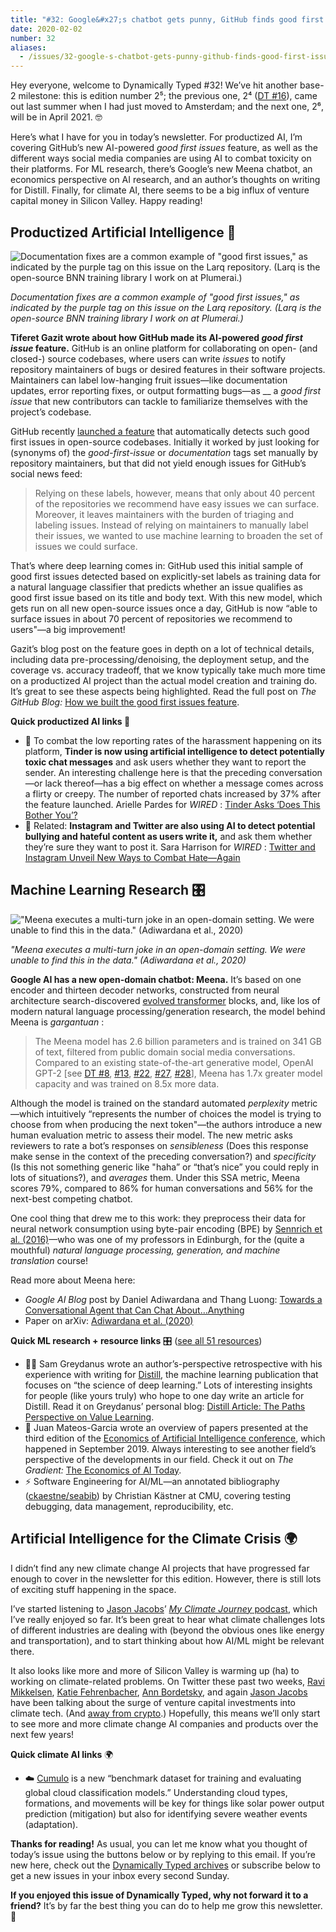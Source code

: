 ```yaml
---
title: "#32: Google&#x27;s chatbot gets punny, GitHub finds good first issues, and Tinder targets toxicity "
date: 2020-02-02
number: 32
aliases:
  - /issues/32-google-s-chatbot-gets-punny-github-finds-good-first-issues-and-tinder-targets-toxicity-221958
---
```


Hey everyone, welcome to Dynamically Typed #32!
We’ve hit another base-2 milestone: this is edition number 2⁵; the previous one, 2⁴ ([DT #16](https://dynamicallytyped.com/issues/16-finding-whales-with-ai-and-97-pages-of-ml-for-climate-change-183400?utm_campaign=Dynamically%20Typed&utm_medium=email&utm_source=Revue%20newsletter)), came out last summer when I had just moved to Amsterdam; and the next one, 2⁶, will be in April 2021.
🤓

Here’s what I have for you in today’s newsletter.
For productized AI, I’m covering GitHub’s new AI-powered _good first issues_ feature, as well as the different ways social media companies are using AI to combat toxicity on their platforms.
For ML research, there’s Google’s new Meena chatbot, an economics perspective on AI research, and an author’s thoughts on writing for Distill.
Finally, for climate AI, there seems to be a big influx of venture capital money in Silicon Valley.
Happy reading!

## Productized Artificial Intelligence 🔌

![Documentation fixes are a common example of "good first issues," as indicated by the purple tag on this issue on the Larq repository. (Larq is the open-source BNN training library I work on at Plumerai.)](https://s3.amazonaws.com/revue/items/images/005/502/968/mail/5877d45299053d94ba1e5a7f26cb0fed.png?1580586123)

_Documentation fixes are a common example of "good first issues," as indicated by the purple tag on this issue on the Larq repository. (Larq is the open-source BNN training library I work on at Plumerai.)_

**Tiferet Gazit wrote about how GitHub made its AI-powered _good first issue_ feature.**
GitHub is an online platform for collaborating on open- (and closed-) source codebases, where users can write _issues_ to notify repository maintainers of bugs or desired features in their software projects.
Maintainers can label low-hanging fruit issues—like documentation updates, error reporting fixes, or output formatting bugs—as __ a _good first issue_ that new contributors can tackle to familiarize themselves with the project’s codebase.

GitHub recently [launched a feature](https://github.blog/2020-01-22-browse-good-first-issues-to-start-contributing-to-open-source/?utm_campaign=Dynamically%20Typed&utm_medium=email&utm_source=Revue%20newsletter) that automatically detects such good first issues in open-source codebases.
Initially it worked by just looking for (synonyms of) the _good-first-issue_ or _documentation_ tags set manually by repository maintainers, but that did not yield enough issues for GitHub’s social news feed:

> Relying on these labels, however, means that only about 40 percent of the repositories we recommend have easy issues we can surface.
> Moreover, it leaves maintainers with the burden of triaging and labeling issues.
> Instead of relying on maintainers to manually label their issues, we wanted to use machine learning to broaden the set of issues we could surface.

That’s where deep learning comes in: GitHub used this initial sample of good first issues detected based on explicitly-set labels as training data for a natural language classifier that predicts whether an issue qualifies as good first issue based on its title and body text.
With this new model, which gets run on all new open-source issues once a day, GitHub is now “able to surface issues in about 70 percent of repositories we recommend to users"—a big improvement!

Gazit’s blog post on the feature goes in depth on a lot of technical details, including data pre-processing/denoising, the deployment setup, and the coverage vs.
accuracy tradeoff, that we know typically take much more time on a productized AI project than the actual model creation and training do.
It’s great to see these aspects being highlighted.
Read the full post on _The GitHub Blog:_ [How we built the good first issues feature](https://github.blog/2020-01-22-how-we-built-good-first-issues/?utm_campaign=Dynamically%20Typed&utm_medium=email&utm_source=Revue%20newsletter).

**Quick productized AI links 🔌**

* 💬 To combat the low reporting rates of the harassment happening on its platform, **Tinder is now using artificial intelligence to detect potentially toxic chat messages** and ask users whether they want to report the sender. An interesting challenge here is that the preceding conversation—or lack thereof—has a big effect on whether a message comes across a flirty or creepy. The number of reported chats increased by 37% after the feature launched. Arielle Pardes for _WIRED_ : [Tinder Asks ‘Does This Bother You’?](https://www.wired.com/story/tinder-does-this-bother-you-harassment-tools/?utm_campaign=Dynamically%20Typed&utm_medium=email&utm_source=Revue%20newsletter)
* 🤬 Related: **Instagram and Twitter are also using AI to detect potential bullying and hateful content as users write it,** and ask them whether they’re sure they want to post it. Sara Harrison for _WIRED_ : [Twitter and Instagram Unveil New Ways to Combat Hate—Again](https://www.wired.com/story/twitter-instagram-unveil-new-ways-combat-hate-again/?utm_campaign=Dynamically%20Typed&utm_medium=email&utm_source=Revue%20newsletter)

## Machine Learning Research 🎛

!["Meena executes a multi-turn joke in an open-domain setting. We were unable to find this in the data." (Adiwardana et al., 2020)](https://s3.amazonaws.com/revue/items/images/005/504/543/mail/93dd707e559f2f275db6853d186f61be.png?1580643889)

_"Meena executes a multi-turn joke in an open-domain setting. We were unable to find this in the data." (Adiwardana et al., 2020)_

**Google AI has a new open-domain chatbot: Meena.**
It’s based on one encoder and thirteen decoder networks, constructed from neural architecture search-discovered [evolved transformer](https://ai.googleblog.com/2019/06/applying-automl-to-transformer.html?utm_campaign=Dynamically%20Typed&utm_medium=email&utm_source=Revue%20newsletter) blocks, and, like los of modern natural language processing/generation research, the model behind Meena is _gargantuan_ :

> The Meena model has 2.6 billion parameters and is trained on 341 GB of text, filtered from public domain social media conversations.
> Compared to an existing state-of-the-art generative model, OpenAI GPT-2 [see [DT #8](https://dynamicallytyped.com/issues/8-should-openai-open-source-their-impressive-new-language-model-161119?utm_campaign=Dynamically%20Typed&utm_medium=email&utm_source=Revue%20newsletter), [#13](https://dynamicallytyped.com/issues/13-caption-this-new-ai-powered-features-at-google-i-o-and-openai-s-staged-gpt-2-release-175669?utm_campaign=Dynamically%20Typed&utm_medium=email&utm_source=Revue%20newsletter), [#22](https://dynamicallytyped.com/issues/22-mobile-apps-that-identify-plant-species-ai-powered-posture-correction-and-my-new-job-197292?utm_campaign=Dynamically%20Typed&utm_medium=email&utm_source=Revue%20newsletter), [#27](https://dynamicallytyped.com/issues/27-google-s-teachable-machine-2-0-openai-s-gpt-2-xl-and-capturing-solar-energy-with-ai-209719?utm_campaign=Dynamically%20Typed&utm_medium=email&utm_source=Revue%20newsletter), [#28](https://dynamicallytyped.com/issues/28-ocr-for-latex-equations-night-sight-for-astrophotography-and-a-gpt-2-powered-text-adventure-212704?utm_campaign=Dynamically%20Typed&utm_medium=email&utm_source=Revue%20newsletter)], Meena has 1.7x greater model capacity and was trained on 8.5x more data.

Although the model is trained on the standard automated _perplexity_ metric—which intuitively “represents the number of choices the model is trying to choose from when producing the next token"—the authors introduce a new human evaluation metric to assess their model.
The new metric asks reviewers to rate a bot’s responses on _sensibleness_ (Does this response make sense in the context of the preceding conversation?) and _specificity_ (Is this not something generic like "haha” or “that’s nice” you could reply in lots of situations?), and _averages_ them.
Under this SSA metric, Meena scores 79%, compared to 86% for human conversations and 56% for the next-best competing chatbot.

One cool thing that drew me to this work: they preprocess their data for neural network consumption using byte-pair encoding (BPE) by [Sennrich et al.
(2016)](https://arxiv.org/abs/1508.07909?utm_campaign=Dynamically%20Typed&utm_medium=email&utm_source=Revue%20newsletter)—who was one of my professors in Edinburgh, for the (quite a mouthful) _natural language processing, generation, and machine translation_ course!

Read more about Meena here:

* _Google AI Blog_ post by Daniel Adiwardana and Thang Luong: [Towards a Conversational Agent that Can Chat About…Anything](https://ai.googleblog.com/2020/01/towards-conversational-agent-that-can.html?utm_campaign=Dynamically%20Typed&utm_medium=email&utm_source=Revue%20newsletter)
* Paper on arXiv: [Adiwardana et al. (2020)](https://arxiv.org/abs/2001.09977?utm_campaign=Dynamically%20Typed&utm_medium=email&utm_source=Revue%20newsletter)

**Quick ML research + resource links** 🎛 ([see all 51 resources](https://www.notion.so/adab36fecaea4306880898f41dcb9cb3?utm_campaign=Dynamically%20Typed&utm_medium=email&utm_source=Revue%20newsletter&v=cb3a74562c914234ac171931dad6c2e4))

* 👨‍🔬 Sam Greydanus wrote an author’s-perspective retrospective with his experience with writing for [Distill](https://distill.pub?utm_campaign=Dynamically%20Typed&utm_medium=email&utm_source=Revue%20newsletter), the machine learning publication that focuses on “the science of deep learning.” Lots of interesting insights for people (like yours truly) who hope to one day write an article for Distill. Read it on Greydanus’ personal blog: [Distill Article: The Paths Perspective on Value Learning](https://greydanus.github.io/2020/01/27/paths-perspective/?utm_campaign=Dynamically%20Typed&utm_medium=email&utm_source=Revue%20newsletter).
* 💸 Juan Mateos-Garcia wrote an overview of papers presented at the third edition of the [Economics of Artificial Intelligence conference](http://conference.nber.org/sched/AIf19?show_participants=1&utm_campaign=Dynamically%20Typed&utm_medium=email&utm_source=Revue%20newsletter), which happened in September 2019. Always interesting to see another field’s perspective of the developments in our field. Check it out on _The Gradient:_ [The Economics of AI Today](https://thegradient.pub/the-economics-of-ai-today/?utm_campaign=Dynamically%20Typed&utm_medium=email&utm_source=Revue%20newsletter).
* ⚡️ Software Engineering for AI/ML—an annotated bibliography ([ckaestne/seabib](https://github.com/ckaestne/seaibib?utm_campaign=Dynamically%20Typed&utm_medium=email&utm_source=Revue%20newsletter)) by Christian Kästner at CMU, covering testing debugging, data management, reproducibility, etc.

## Artificial Intelligence for the Climate Crisis 🌍

I didn’t find any new climate change AI projects that have progressed far enough to cover in the newsletter for this edition.
However, there is still lots of exciting stuff happening in the space.

I’ve started listening to [Jason Jacobs](https://twitter.com/jjacobs22?utm_campaign=Dynamically%20Typed&utm_medium=email&utm_source=Revue%20newsletter)’ [_My Climate Journey_ podcast](https://twitter.com/mcjpod?utm_campaign=Dynamically%20Typed&utm_medium=email&utm_source=Revue%20newsletter), which I’ve really enjoyed so far.
It’s been great to hear what climate challenges lots of different industries are dealing with (beyond the obvious ones like energy and transportation), and to start thinking about how AI/ML might be relevant there.

It also looks like more and more of Silicon Valley is warming up (ha) to working on climate-related problems.
On Twitter these past two weeks, [Ravi Mikkelsen](https://twitter.com/RaviMikkelsen?utm_campaign=Dynamically%20Typed&utm_medium=email&utm_source=Revue%20newsletter), [Katie Fehrenbacher](https://twitter.com/katiefehren/status/1223395672386240514?utm_campaign=Dynamically%20Typed&utm_medium=email&utm_source=Revue%20newsletter), [Ann Bordetsky](https://twitter.com/annbordetsky/status/1222692424960471040?utm_campaign=Dynamically%20Typed&utm_medium=email&utm_source=Revue%20newsletter), and again [Jason Jacobs](https://twitter.com/jjacobs22/status/1222688774708236288?utm_campaign=Dynamically%20Typed&utm_medium=email&utm_source=Revue%20newsletter) have been talking about the surge of venture capital investments into climate tech.
(And [away from crypto](https://twitter.com/jjacobs22/status/1223817147924783106?utm_campaign=Dynamically%20Typed&utm_medium=email&utm_source=Revue%20newsletter).) Hopefully, this means we’ll only start to see more and more climate change AI companies and products over the next few years!

**Quick climate AI links** 🌍

* ☁️ [Cumulo](https://arxiv.org/abs/1911.04227?utm_campaign=Dynamically%20Typed&utm_medium=email&utm_source=Revue%20newsletter) is a new “benchmark dataset for training and evaluating global cloud classification models.” Understanding cloud types, formations, and movements will be key for things like solar power output prediction (mitigation) but also for identifying severe weather events (adaptation).

**Thanks for reading!**
As usual, you can let me know what you thought of today’s issue using the buttons below or by replying to this email.
If you’re new here, check out the [Dynamically Typed archives](https://dynamicallytyped.com/?utm_campaign=Dynamically%20Typed&utm_medium=email&utm_source=Revue%20newsletter) or subscribe below to get a new issues in your inbox every second Sunday.

**If you enjoyed this issue of Dynamically Typed, why not forward it to a friend?**
It’s by far the best thing you can do to help me grow this newsletter.
🦆